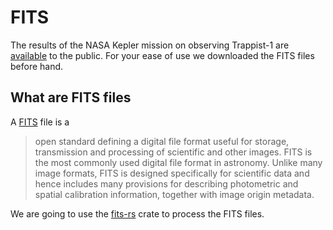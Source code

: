 # FITS
The results of the NASA Kepler mission on observing Trappist-1 are
[available](https://keplerscience.arc.nasa.gov/raw-data-for-k2-campaign-12-and-trappist-1-now-available.html)
to the public. For your ease of use we downloaded the FITS files before hand. 

## What are FITS files
A [FITS](https://en.wikipedia.org/wiki/FITS) file is a

>  open standard defining a digital file format useful for storage,
>  transmission and processing of scientific and other images. FITS is the most
>  commonly used digital file format in astronomy. Unlike many image formats,
>  FITS is designed specifically for scientific data and hence includes many
>  provisions for describing photometric and spatial calibration information,
>  together with image origin metadata. 

We are going to use the [fits-rs](https://crates.io/crates/fits-rs) crate to
process the FITS files.

